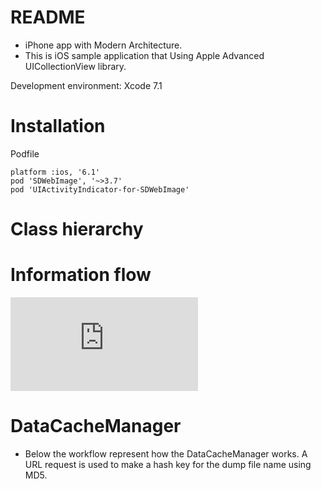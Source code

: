 # README #

- iPhone app with Modern Architecture.
- This is iOS sample application that Using Apple Advanced UICollectionView library.

Development environment: 
Xcode 7.1

# Installation

Podfile

    platform :ios, '6.1'
    pod 'SDWebImage', '~>3.7'
    pod 'UIActivityIndicator-for-SDWebImage'

# Class hierarchy

# Information flow
![Information flow](https://raw.github.com/4dot/ShowMeTheMovie/master/doc/program/ShowMeTheMovie_information_flow.pdf)

# DataCacheManager

- Below the workflow represent how the DataCacheManager works. A URL request is used to make a hash key for the dump file name using MD5. 
